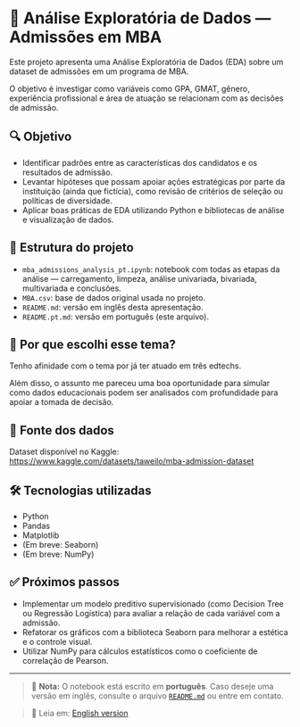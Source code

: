 # 🧠 Análise Exploratória de Dados — Admissões em MBA

Este projeto apresenta uma Análise Exploratória de Dados (EDA) sobre um dataset de admissões em um programa de MBA. 

O objetivo é investigar como variáveis como GPA, GMAT, gênero, experiência profissional e área de atuação se relacionam com as decisões de admissão.

## 🔍 Objetivo

- Identificar padrões entre as características dos candidatos e os resultados de admissão.
- Levantar hipóteses que possam apoiar ações estratégicas por parte da instituição (ainda que fictícia), como revisão de critérios de seleção ou políticas de diversidade.
- Aplicar boas práticas de EDA utilizando Python e bibliotecas de análise e visualização de dados.

## 📁 Estrutura do projeto

- `mba_admissions_analysis_pt.ipynb`: notebook com todas as etapas da análise — carregamento, limpeza, análise univariada, bivariada, multivariada e conclusões.
- `MBA.csv`: base de dados original usada no projeto.
- `README.md`: versão em inglês desta apresentação.
- `README.pt.md`: versão em português (este arquivo).

## 👤 Por que escolhi esse tema?

Tenho afinidade com o tema por já ter atuado em três edtechs. 

Além disso, o assunto me pareceu uma boa oportunidade para simular como dados educacionais podem ser analisados com profundidade para apoiar a tomada de decisão.

## 🔗 Fonte dos dados

Dataset disponível no Kaggle:  
https://www.kaggle.com/datasets/taweilo/mba-admission-dataset

## 🛠️ Tecnologias utilizadas

- Python
- Pandas
- Matplotlib
- (Em breve: Seaborn)
- (Em breve: NumPy)

## ✅ Próximos passos

- Implementar um modelo preditivo supervisionado (como Decision Tree ou Regressão Logística) para avaliar a relação de cada variável com a admissão.
- Refatorar os gráficos com a biblioteca Seaborn para melhorar a estética e o controle visual.
- Utilizar NumPy para cálculos estatísticos como o coeficiente de correlação de Pearson.

---

> 📌 **Nota:** O notebook está escrito em **português**. Caso deseje uma versão em inglês, consulte o arquivo [`README.md`](README.md) ou entre em contato.

> 📄 Leia em: [English version](README.md)
